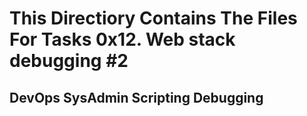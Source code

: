# This Directiory Contains The Files For Tasks 0x12. Web stack debugging #2

## DevOps SysAdmin Scripting Debugging
